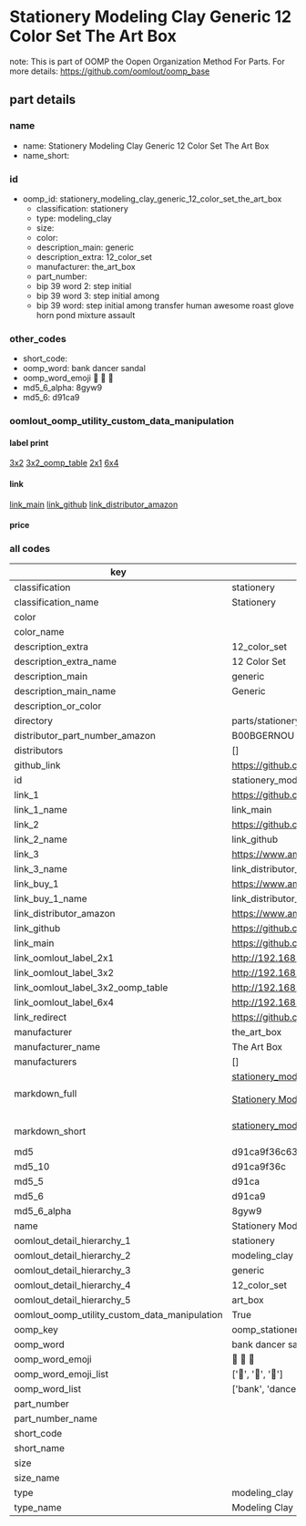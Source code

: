 # Stationery Modeling Clay Generic 12 Color Set The Art Box  

note: This is part of OOMP the Oopen Organization Method For Parts. For more details: https://github.com/oomlout/oomp_base

##  part details
  







### name
* name: Stationery Modeling Clay Generic 12 Color Set The Art Box
* name_short: 
### id
* oomp_id: stationery_modeling_clay_generic_12_color_set_the_art_box
  * classification: stationery
  * type: modeling_clay
  * size: 
  * color: 
  * description_main: generic
  * description_extra: 12_color_set
  * manufacturer: the_art_box
  * part_number: 
  * bip 39 word 2: step initial
  * bip 39 word 3: step initial among
  * bip 39 word: step initial among transfer human awesome roast glove horn pond mixture assault

### other_codes
* short_code: 
* oomp_word: bank dancer sandal
* oomp_word_emoji :bank: :dancer: :sandal:
* md5_6_alpha: 8gyw9
* md5_6: d91ca9






### oomlout_oomp_utility_custom_data_manipulation
#### label print
[3x2](http://192.168.1.245:1112/?label=oomp%208gyw9)
[3x2_oomp_table](http://192.168.1.108:1112/?label=oomp%208gyw9)
[2x1](http://192.168.1.242:1112/?label=oomp%208gyw9)
[6x4](http://192.168.1.55:1112/?label=oomp%208gyw9)    

#### link

[link_main](https://github.com/oomlout/oomlout_oomp_version_1_messy/tree/main/parts/stationery_modeling_clay_generic_12_color_set_the_art_box) [link_github](https://github.com/oomlout/oomlout_oomp_version_1_messy/tree/main/parts/stationery_modeling_clay_generic_12_color_set_the_art_box) [link_distributor_amazon](https://www.amazon.co.uk/dp/B00BGERNOU)                            

#### price







### all codes 
| key | value |  
| --- | --- |  
| classification | stationery |  
| classification_name | Stationery |  
| color |  |  
| color_name |  |  
| description_extra | 12_color_set |  
| description_extra_name | 12 Color Set |  
| description_main | generic |  
| description_main_name | Generic |  
| description_or_color |   |  
| directory | parts/stationery_modeling_clay_generic_12_color_set_the_art_box |  
| distributor_part_number_amazon | B00BGERNOU |  
| distributors | [] |  
| github_link | https://github.com/oomlout/oomlout_oomp_part_src/tree/main/parts/stationery_modeling_clay_generic_12_color_set_the_art_box |  
| id | stationery_modeling_clay_generic_12_color_set_the_art_box |  
| link_1 | https://github.com/oomlout/oomlout_oomp_version_1_messy/tree/main/parts/stationery_modeling_clay_generic_12_color_set_the_art_box |  
| link_1_name | link_main |  
| link_2 | https://github.com/oomlout/oomlout_oomp_version_1_messy/tree/main/parts/stationery_modeling_clay_generic_12_color_set_the_art_box |  
| link_2_name | link_github |  
| link_3 | https://www.amazon.co.uk/dp/B00BGERNOU |  
| link_3_name | link_distributor_amazon |  
| link_buy_1 | https://www.amazon.co.uk/dp/B00BGERNOU |  
| link_buy_1_name | link_distributor_amazon |  
| link_distributor_amazon | https://www.amazon.co.uk/dp/B00BGERNOU |  
| link_github | https://github.com/oomlout/oomlout_oomp_version_1_messy/tree/main/parts/stationery_modeling_clay_generic_12_color_set_the_art_box |  
| link_main | https://github.com/oomlout/oomlout_oomp_version_1_messy/tree/main/parts/stationery_modeling_clay_generic_12_color_set_the_art_box |  
| link_oomlout_label_2x1 | http://192.168.1.242:1112/?label=oomp%208gyw9 |  
| link_oomlout_label_3x2 | http://192.168.1.245:1112/?label=oomp%208gyw9 |  
| link_oomlout_label_3x2_oomp_table | http://192.168.1.108:1112/?label=oomp%208gyw9 |  
| link_oomlout_label_6x4 | http://192.168.1.55:1112/?label=oomp%208gyw9 |  
| link_redirect | https://github.com/oomlout/oomlout_oomp_version_1_messy/tree/main/parts/stationery_modeling_clay_generic_12_color_set_the_art_box |  
| manufacturer | the_art_box |  
| manufacturer_name | The Art Box |  
| manufacturers | [] |  
| markdown_full | [stationery_modeling_clay_generic_12_color_set_the_art_box](none)<br>[](none)<br>[Stationery Modeling Clay Generic 12 Color Set The Art Box](none)<br><br> |  
| markdown_short | [stationery_modeling_clay_generic_12_color_set_the_art_box](none)<br><br> |  
| md5 | d91ca9f36c63b76042376e720fdcfeab |  
| md5_10 | d91ca9f36c |  
| md5_5 | d91ca |  
| md5_6 | d91ca9 |  
| md5_6_alpha | 8gyw9 |  
| name | Stationery Modeling Clay Generic 12 Color Set The Art Box |  
| oomlout_detail_hierarchy_1 | stationery |  
| oomlout_detail_hierarchy_2 | modeling_clay |  
| oomlout_detail_hierarchy_3 | generic |  
| oomlout_detail_hierarchy_4 | 12_color_set |  
| oomlout_detail_hierarchy_5 | art_box |  
| oomlout_oomp_utility_custom_data_manipulation | True |  
| oomp_key | oomp_stationery_modeling_clay_generic_12_color_set_the_art_box |  
| oomp_word | bank dancer sandal |  
| oomp_word_emoji | :bank: :dancer: :sandal: |  
| oomp_word_emoji_list | [':bank:', ':dancer:', ':sandal:'] |  
| oomp_word_list | ['bank', 'dancer', 'sandal'] |  
| part_number |  |  
| part_number_name |  |  
| short_code |  |  
| short_name |  |  
| size |  |  
| size_name |  |  
| type | modeling_clay |  
| type_name | Modeling Clay |  
